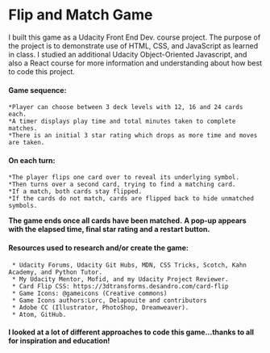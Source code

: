 # Flip and Match Game

I built this game as a Udacity Front End Dev. course project. The purpose of the project is to demonstrate use of HTML, CSS, and JavaScript as learned in class. I studied an additional Udacity Object-Oriented Javascript, and also a React course for more information and understanding about how best to code this project.
#### Game sequence:
	*Player can choose between 3 deck levels with 12, 16 and 24 cards each.
	*A timer displays play time and total minutes taken to complete matches.
	*There is an initial 3 star rating which drops as more time and moves are taken.
#### On each turn:
	*The player flips one card over to reveal its underlying symbol.
	*Then turns over a second card, trying to find a matching card.
	*If a match, both cards stay flipped.
	*If the cards do not match, cards are flipped back to hide unmatched symbols.
**The game ends once all cards have been matched.**
	**A pop-up appears with the elapsed time, final star rating and a restart button.**

#### Resources used to research and/or create the game:
	 * Udacity Forums, Udacity Git Hubs, MDN, CSS Tricks, Scotch, Kahn Academy, and Python Tutor.
	 * My Udacity Mentor, Mofid, and my Udacity Project Reviewer.
	 * Card Flip CSS: https://3dtransforms.desandro.com/card-flip
	 * Game Icons: @gameicons (Creative commons) 
	 * Game Icons authors:Lorc, Delapouite and contributors
	 * Adobe CC (Illustrator, PhotoShop, Dreamweaver).
	 * Atom, GitHub.
#### I looked at a lot of different approaches to code this game...thanks to all for inspiration and education!
